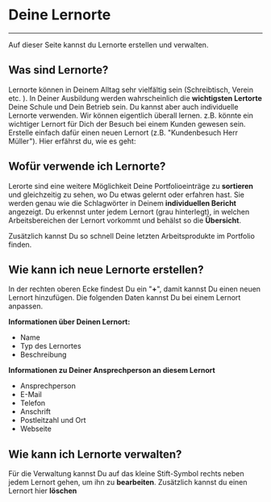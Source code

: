# Deine Lernorte

- - - 

Auf dieser Seite kannst du Lernorte erstellen und verwalten.

## Was sind Lernorte?
Lernorte können in Deinem Alltag sehr vielfältig sein (Schreibtisch, Verein etc. ). In Deiner Ausbildung werden wahrscheinlich die **wichtigsten Lertorte** Deine Schule und Dein Betrieb sein. Du kannst aber auch individuelle Lernorte verwenden. Wir können eigentlich überall lernen. z.B. könnte ein wichtiger Lernort für Dich der Besuch bei einem Kunden gewesen sein. Erstelle einfach dafür einen neuen Lernort (z.B. "Kundenbesuch Herr Müller"). Hier erfährst du, wie es geht:

## Wofür verwende ich Lernorte?
Lerorte sind eine weitere Möglichkeit Deine Portfolioeinträge zu **sortieren** und gleichzeitig zu sehen, wo Du etwas gelernt oder erfahren hast. Sie werden genau wie die Schlagwörter in Deinem **individuellen Bericht** angezeigt. Du erkennst unter jedem Lernort (grau hinterlegt), in welchen Arbeitsbereichen der Lernort vorkommt und behälst so die **Übersicht**.

Zusätzlich kannst Du so schnell Deine letzten Arbeitsprodukte im Portfolio finden. 

## Wie kann ich neue Lernorte erstellen?
In der rechten oberen Ecke findest Du ein "**+**", damit kannst Du einen neuen Lernort hinzufügen.
Die folgenden Daten kannst Du bei einem Lernort anpassen.

**Informationen über Deinen Lernort:**
* Name
* Typ des Lernortes
* Beschreibung

**Informationen zu Deiner Ansprechperson an diesem Lernort**
* Ansprechperson
* E-Mail
* Telefon
* Anschrift
* Postleitzahl und Ort
* Webseite

## Wie kann ich Lernorte verwalten?
Für die Verwaltung kannst Du auf das kleine Stift-Symbol rechts neben jedem Lernort gehen, um ihn zu **bearbeiten**. Zusätzlich kannst du einen Lernort hier **löschen**

